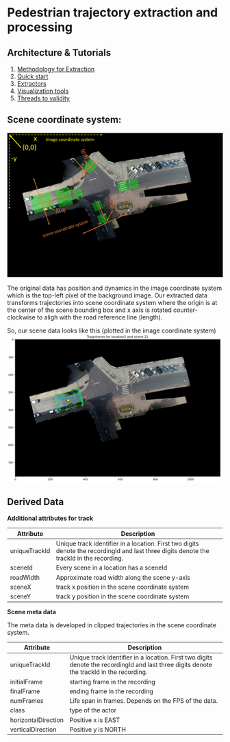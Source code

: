 # Pedestrian trajectory extraction and processing

## Architecture & Tutorials
1. [Methodology for Extraction](extractors-methodology.md) 
2. [Quick start](how-to-use.md)
3. [Extractors](extractors.md)
4. [Visualization tools](visualization.md)
5. [Threads to validity](threats-to-validity.md)


## Scene coordinate system:
<img src="./images/scene-coordinate-system.PNG" width="600">

The original data has position and dynamics in the image coordinate system which is the top-left pixel of the background image. Our extracted data transforms trajectories into scene coordinate system where the origin is at the center of the scene bounding box and x axis is rotated counter-clockwise to aligh with the road reference line (length).

So, our scene data looks like this (plotted in the image coordinate system)
<img src="./images/scene-data.PNG" width="600">

## Derived Data

**Additional attributes for track**

| Attribute | Description |
| --- | ------ |
| uniqueTrackId | Unique track identifier in a location. First two digits denote the recordingId and last three digits denote the trackId in the recording. |
| sceneId | Every scene in a location has a sceneId |
| roadWidth | Approximate road width along the scene y-axis |
| sceneX | track x position in the scene coordinate system |
| sceneY | track y position in the scene coordinate system |

**Scene meta data**

The meta data is developed in clipped trajectories in the scene coordinate system.

| Attribute | Description |
| --- | ------ |
| uniqueTrackId | Unique track identifier in a location. First two digits denote the recordingId and last three digits denote the trackId in the recording. |
| initialFrame | starting frame in the recording |
| finalFrame |  ending frame in the recording  |
| numFrames | Life span in frames. Depends on the FPS of the data. |
| class | type of the actor |
| horizontalDirection | Positive x is EAST |
| verticalDirection | Positive y is NORTH |


